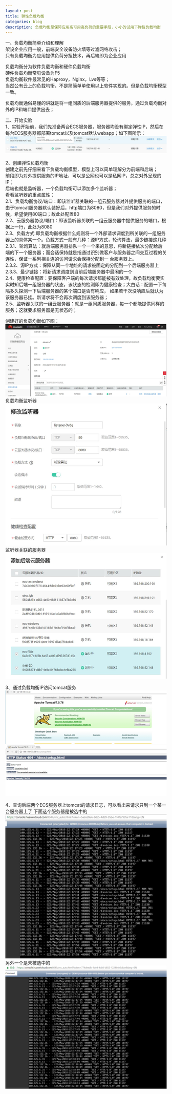 ```yaml
---
layout: post
title: 弹性负载均衡
categories: blog
description: 负载均衡是保障应用高可用高负荷的重要手段，小小的试用下弹性负载均衡
---
```



一、负载均衡简单介绍和理解  
架设企业应用一般，前端安全设备防火墙等过滤网络攻击；  
只有负载均衡为应用提供负荷分担技术，再后端即为企业应用  

负载均衡分为软件负载均衡和硬件负载均衡  
硬件负载均衡常见设备为F5  
负载均衡软件最常见的Haproxy，Nginx，Lvs等等；  
当然公有云上的负载均衡，不是简简单单使用以上软件实现的。但是负载均衡模型一致。  

负载均衡通俗易懂的讲就是将一组同质的后端服务器提供的服务，通过负载均衡对外的IP和端口提供出去；  

二、开始实验  
1、实验开始前，我们先准备两台ECS服务器，服务器均没有绑定弹性IP，然后在每台ECS服务器都部署tomcat以及tomcat默认webapp；如下图所示：  
![](/images/pubcloud/twoecswithouteip.jpg)  

2、创建弹性负载均衡  
创建之前先仔细来看下负载均衡模型，模型上可以简单理解分为前端和后端；  
前段即为对外提供服务的IP地址，可以是公网也可以是私网IP，总之对外呈现的IP；  
后端也就是监听器，一个负载均衡可以添加多个监听器；  
看看监听器的重点属性：  
2.1、负载均衡协议/端口：即该监听器关联的一组云服务器对外提供服务的端口，由于tomcat服务器默认装好后，http端口为8080，但是我们对外提供服务的时候，希望使用80端口；故此处配置80  
2.2、云服务器协议/端口：即该监听器关联的一组云服务器中提供服务的端口，根据上一行，此处为8080  
2.3、负载方式:即负载均衡根据什么规则将一个外部请求调度到所关联的一组服务器上的具体某一个。负载方式一般有几种：源IP方式，轮询算法，最少链接这几种  
2.3.1、轮询算法：就后端服务器排队一个一个来的意思，将新链接依次分配给后端的下一个服务器；而会话保持就是指通过识别做客户与服务器之间交互过程的关连性，保证一系列相关连的访问请求会保持分配到一
台服务器上。  
2.3.2、源IP方式：保障从同一个地址的请求被固定的分配到一个后端服务器上  
2.3.3、最少链接：将新请求调度到当前后端服务器中最闲的一个  
2.4、健康检查配置：要保障客户端的每次请求都能被有效处理，故负载均衡要实实时知后端一组服务器的状态，该状态的检测即为健康检查；大白话：配置一下每隔多久探测一下后端服务器的某个端口是否有响应，
如果若干次没响应后就认为该服务器已挂。新请求将不会再次调度到该服务器；  
2.5、监听器关联的一组云服务器：就是一组同质服务器，每一个都能提供同样的服务；这就要求服务器是无状态的；  

创建好的负载均衡如下图：    
![](/images/pubcloud/elb.jpg)    
负载均衡监听器   
![](/images/pubcloud/listener.jpg)
监听器关联的服务器   
![](/images/pubcloud/backserver.jpg)


3、通过负载均衡IP访问tomcat服务    
![](/images/pubcloud/tomcatview.jpg)  
![](/images/pubcloud/tomcatvisit.jpg)    

4、查询后端两个ECS服务器上tomcat的请求日志，可以看出来请求只到一个某一台服务器上了
下面这个服务器是被选中的   
![](/images/pubcloud/selectedserver.jpg)  
另外一个是未被选中的  
![](/images/pubcloud/unselectedserver.jpg)  





